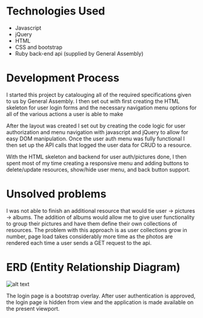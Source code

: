 # **Technologies Used**
+ Javascript
+ jQuery
+ HTML
+ CSS and bootstrap
+ Ruby back-end api (supplied by General Assembly)

# **Development Process**
I started this project by catalouging all of the required specifications given to us by General Assembly. I then set out with first creating the HTML skeleton for user login forms and the necessary navigation menu options for all of the various actions a user is able to make

After the layout was created I set out by creating the code logic for user authorization and menu navigation with javascript and jQuery to allow for easy DOM manipulation. Once the user auth menu was fully functional I then set up the API calls that logged the user data for CRUD to a resource. 

With the HTML skeleton and backend for user auth/pictures done, I then spent most of my time creating a responsive menu and adding buttons to delete/update resources, show/hide user menu, and back button support. 

# Unsolved problems
I was not able to finish an additional resource that would tie user -> pictures -> albums. The addition of albums would allow me to give user functionality to group their pictures and have them define their own collections of resources. The problem with this approach is as user collections grow in number, page load takes considerably more time as the photos are rendered each time a user sends a GET request to the api.

# ERD (Entity Relationship Diagram)
![alt text](https://imgur.com/a/Jr8nK32)


The login page is a bootstrap overlay. After user authentication is approved,
the login page is hidden from view and the application is made available on the present viewport.
